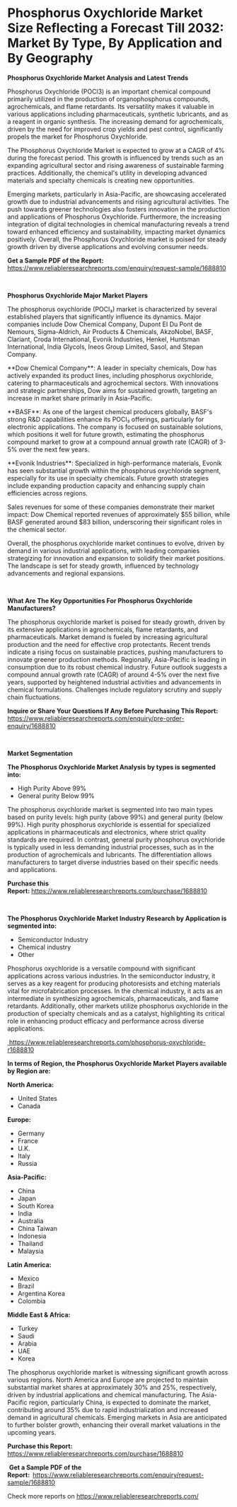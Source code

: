<p><h1>Phosphorus Oxychloride Market Size Reflecting a Forecast Till 2032: Market By Type, By Application and By Geography</h1></p><p><strong>Phosphorus Oxychloride Market Analysis and Latest Trends</strong></p>
<p><p>Phosphorus Oxychloride (POCl3) is an important chemical compound primarily utilized in the production of organophosphorus compounds, agrochemicals, and flame retardants. Its versatility makes it valuable in various applications including pharmaceuticals, synthetic lubricants, and as a reagent in organic synthesis. The increasing demand for agrochemicals, driven by the need for improved crop yields and pest control, significantly propels the market for Phosphorus Oxychloride.</p><p>The Phosphorus Oxychloride Market is expected to grow at a CAGR of 4% during the forecast period. This growth is influenced by trends such as an expanding agricultural sector and rising awareness of sustainable farming practices. Additionally, the chemical's utility in developing advanced materials and specialty chemicals is creating new opportunities.</p><p>Emerging markets, particularly in Asia-Pacific, are showcasing accelerated growth due to industrial advancements and rising agricultural activities. The push towards greener technologies also fosters innovation in the production and applications of Phosphorus Oxychloride. Furthermore, the increasing integration of digital technologies in chemical manufacturing reveals a trend toward enhanced efficiency and sustainability, impacting market dynamics positively. Overall, the Phosphorus Oxychloride market is poised for steady growth driven by diverse applications and evolving consumer needs.</p></p>
<p><strong>Get a Sample PDF of the Report:&nbsp;</strong> <a href="https://www.reliableresearchreports.com/enquiry/request-sample/1688810?utm_campaign=2243&utm_medium=2&utm_source=Github&utm_content=ia&utm_term=01042025&utm_id=phosphorus-oxychloride">https://www.reliableresearchreports.com/enquiry/request-sample/1688810</a></p>
<p>&nbsp;</p>
<p><strong>Phosphorus Oxychloride Major Market Players</strong></p>
<p><p>The phosphorus oxychloride (POCl₃) market is characterized by several established players that significantly influence its dynamics. Major companies include Dow Chemical Company, Dupont EI Du Pont de Nemours, Sigma-Aldrich, Air Products & Chemicals, AkzoNobel, BASF, Clariant, Croda International, Evonik Industries, Henkel, Huntsman International, India Glycols, Ineos Group Limited, Sasol, and Stepan Company.</p><p>**Dow Chemical Company**: A leader in specialty chemicals, Dow has actively expanded its product lines, including phosphorus oxychloride, catering to pharmaceuticals and agrochemical sectors. With innovations and strategic partnerships, Dow aims for sustained growth, targeting an increase in market share primarily in Asia-Pacific.</p><p>**BASF**: As one of the largest chemical producers globally, BASF's strong R&D capabilities enhance its POCl₃ offerings, particularly for electronic applications. The company is focused on sustainable solutions, which positions it well for future growth, estimating the phosphorus compound market to grow at a compound annual growth rate (CAGR) of 3-5% over the next few years.</p><p>**Evonik Industries**: Specialized in high-performance materials, Evonik has seen substantial growth within the phosphorus oxychloride segment, especially for its use in specialty chemicals. Future growth strategies include expanding production capacity and enhancing supply chain efficiencies across regions.</p><p>Sales revenues for some of these companies demonstrate their market impact: Dow Chemical reported revenues of approximately $55 billion, while BASF generated around $83 billion, underscoring their significant roles in the chemical sector.</p><p>Overall, the phosphorus oxychloride market continues to evolve, driven by demand in various industrial applications, with leading companies strategizing for innovation and expansion to solidify their market positions. The landscape is set for steady growth, influenced by technology advancements and regional expansions.</p></p>
<p>&nbsp;</p>
<p><strong>What Are The Key Opportunities For Phosphorus Oxychloride Manufacturers?</strong></p>
<p><p>The phosphorus oxychloride market is poised for steady growth, driven by its extensive applications in agrochemicals, flame retardants, and pharmaceuticals. Market demand is fueled by increasing agricultural production and the need for effective crop protectants. Recent trends indicate a rising focus on sustainable practices, pushing manufacturers to innovate greener production methods. Regionally, Asia-Pacific is leading in consumption due to its robust chemical industry. Future outlook suggests a compound annual growth rate (CAGR) of around 4-5% over the next five years, supported by heightened industrial activities and advancements in chemical formulations. Challenges include regulatory scrutiny and supply chain fluctuations.</p></p>
<p><strong>Inquire or Share Your Questions If Any Before Purchasing This Report:</strong> <a href="https://www.reliableresearchreports.com/enquiry/pre-order-enquiry/1688810?utm_campaign=2243&utm_medium=2&utm_source=Github&utm_content=ia&utm_term=01042025&utm_id=phosphorus-oxychloride">https://www.reliableresearchreports.com/enquiry/pre-order-enquiry/1688810</a></p>
<p>&nbsp;</p>
<p><strong>Market Segmentation</strong></p>
<p><strong>The Phosphorus Oxychloride Market Analysis by types is segmented into:</strong></p>
<p><ul><li>High Purity Above 99%</li><li>General purity Below 99%</li></ul></p>
<p><p>The phosphorus oxychloride market is segmented into two main types based on purity levels: high purity (above 99%) and general purity (below 99%). High purity phosphorus oxychloride is essential for specialized applications in pharmaceuticals and electronics, where strict quality standards are required. In contrast, general purity phosphorus oxychloride is typically used in less demanding industrial processes, such as in the production of agrochemicals and lubricants. The differentiation allows manufacturers to target diverse industries based on their specific needs and applications.</p></p>
<p><strong>Purchase this Report:&nbsp;</strong><a href="https://www.reliableresearchreports.com/purchase/1688810?utm_campaign=2243&utm_medium=2&utm_source=Github&utm_content=ia&utm_term=01042025&utm_id=phosphorus-oxychloride">https://www.reliableresearchreports.com/purchase/1688810</a></p>
<p>&nbsp;</p>
<p><strong>The Phosphorus Oxychloride Market Industry Research by Application is segmented into:</strong></p>
<p><ul><li>Semiconductor Industry</li><li>Chemical industry</li><li>Other</li></ul></p>
<p><p>Phosphorus oxychloride is a versatile compound with significant applications across various industries. In the semiconductor industry, it serves as a key reagent for producing photoresists and etching materials vital for microfabrication processes. In the chemical industry, it acts as an intermediate in synthesizing agrochemicals, pharmaceuticals, and flame retardants. Additionally, other markets utilize phosphorus oxychloride in the production of specialty chemicals and as a catalyst, highlighting its critical role in enhancing product efficacy and performance across diverse applications.</p></p>
<p><a href="https://www.reliableresearchreports.com/phosphorus-oxychloride-r1688810?utm_campaign=2243&utm_medium=2&utm_source=Github&utm_content=ia&utm_term=01042025&utm_id=phosphorus-oxychloride">&nbsp;https://www.reliableresearchreports.com/phosphorus-oxychloride-r1688810</a></p>
<p><strong>In terms of Region, the Phosphorus Oxychloride Market Players available by Region are:</strong></p>
<p>
    <p> <strong> North America: </strong>
        <ul>
            <li>United States</li>
            <li>Canada</li>
        </ul>
        </p> 
    <p> <strong> Europe: </strong>
        <ul>
            <li>Germany</li>
            <li>France</li>
            <li>U.K.</li>
            <li>Italy</li>
            <li>Russia</li>
        </ul>
        </p> 
    <p> <strong> Asia-Pacific: </strong>
        <ul>
            <li>China</li>
            <li>Japan</li>
            <li>South Korea</li>
            <li>India</li>
            <li>Australia</li>
            <li>China Taiwan</li>
            <li>Indonesia</li>
            <li>Thailand</li>
            <li>Malaysia</li>
        </ul>
        </p> 
    <p> <strong> Latin America: </strong>
        <ul>
            <li>Mexico</li>
            <li>Brazil</li>
            <li>Argentina Korea</li>
            <li>Colombia</li>
        </ul>
        </p> 
    <p> <strong> Middle East & Africa: </strong>
        <ul>
            <li>Turkey</li>
            <li>Saudi</li>
            <li>Arabia</li>
            <li>UAE</li>
            <li>Korea</li>
        </ul>
    </p>
    </p>
<p><p>The phosphorus oxychloride market is witnessing significant growth across various regions. North America and Europe are projected to maintain substantial market shares at approximately 30% and 25%, respectively, driven by industrial applications and chemical manufacturing. The Asia-Pacific region, particularly China, is expected to dominate the market, contributing around 35% due to rapid industrialization and increased demand in agricultural chemicals. Emerging markets in Asia are anticipated to further bolster growth, enhancing their overall market valuations in the upcoming years.</p></p>
<p><strong>Purchase this Report: </strong><a href="https://www.reliableresearchreports.com/purchase/1688810?utm_campaign=2243&utm_medium=2&utm_source=Github&utm_content=ia&utm_term=01042025&utm_id=phosphorus-oxychloride">https://www.reliableresearchreports.com/purchase/1688810</a></p>
<p>&nbsp;<strong>Get a Sample PDF of the Report:&nbsp;&nbsp;</strong><a href="https://www.reliableresearchreports.com/enquiry/request-sample/1688810?utm_campaign=2243&utm_medium=2&utm_source=Github&utm_content=ia&utm_term=01042025&utm_id=phosphorus-oxychloride">https://www.reliableresearchreports.com/enquiry/request-sample/1688810</a></p>
<p><strong></strong></p>
<p>Check more reports on <a href="https://www.reliableresearchreports.com/?utm_campaign=2243&utm_medium=2&utm_source=Github&utm_content=ia&utm_term=01042025&utm_id=phosphorus-oxychloride">https://www.reliableresearchreports.com/</a></p>